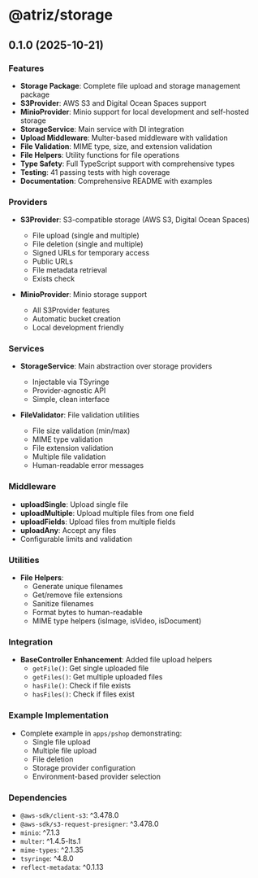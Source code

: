# @atriz/storage

## 0.1.0 (2025-10-21)

### Features

- **Storage Package**: Complete file upload and storage management package
- **S3Provider**: AWS S3 and Digital Ocean Spaces support
- **MinioProvider**: Minio support for local development and self-hosted storage
- **StorageService**: Main service with DI integration
- **Upload Middleware**: Multer-based middleware with validation
- **File Validation**: MIME type, size, and extension validation
- **File Helpers**: Utility functions for file operations
- **Type Safety**: Full TypeScript support with comprehensive types
- **Testing**: 41 passing tests with high coverage
- **Documentation**: Comprehensive README with examples

### Providers

- **S3Provider**: S3-compatible storage (AWS S3, Digital Ocean Spaces)
  - File upload (single and multiple)
  - File deletion (single and multiple)
  - Signed URLs for temporary access
  - Public URLs
  - File metadata retrieval
  - Exists check

- **MinioProvider**: Minio storage support
  - All S3Provider features
  - Automatic bucket creation
  - Local development friendly

### Services

- **StorageService**: Main abstraction over storage providers
  - Injectable via TSyringe
  - Provider-agnostic API
  - Simple, clean interface

- **FileValidator**: File validation utilities
  - File size validation (min/max)
  - MIME type validation
  - File extension validation
  - Multiple file validation
  - Human-readable error messages

### Middleware

- **uploadSingle**: Upload single file
- **uploadMultiple**: Upload multiple files from one field
- **uploadFields**: Upload files from multiple fields
- **uploadAny**: Accept any files
- Configurable limits and validation

### Utilities

- **File Helpers**:
  - Generate unique filenames
  - Get/remove file extensions
  - Sanitize filenames
  - Format bytes to human-readable
  - MIME type helpers (isImage, isVideo, isDocument)

### Integration

- **BaseController Enhancement**: Added file upload helpers
  - `getFile()`: Get single uploaded file
  - `getFiles()`: Get multiple uploaded files
  - `hasFile()`: Check if file exists
  - `hasFiles()`: Check if files exist

### Example Implementation

- Complete example in `apps/pshop` demonstrating:
  - Single file upload
  - Multiple file upload
  - File deletion
  - Storage provider configuration
  - Environment-based provider selection

### Dependencies

- `@aws-sdk/client-s3`: ^3.478.0
- `@aws-sdk/s3-request-presigner`: ^3.478.0
- `minio`: ^7.1.3
- `multer`: ^1.4.5-lts.1
- `mime-types`: ^2.1.35
- `tsyringe`: ^4.8.0
- `reflect-metadata`: ^0.1.13

